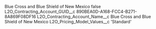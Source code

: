 <?xml version="1.0" encoding="UTF-8"?>
<CustomMetadata xmlns="http://soap.sforce.com/2006/04/metadata" xmlns:xsi="http://www.w3.org/2001/XMLSchema-instance" xmlns:xsd="http://www.w3.org/2001/XMLSchema">
    <label>Blue Cross and Blue Shield of New Mexico</label>
    <protected>false</protected>
    <values>
        <field>L2O_Contracting_Account_GUID__c</field>
        <value xsi:type="xsd:string">890BEA0D-A168-FCC4-B271-8A869F08DF16</value>
    </values>
    <values>
        <field>L2O_Contracting_Account_Name__c</field>
        <value xsi:type="xsd:string">Blue Cross and Blue Shield of New Mexico</value>
    </values>
    <values>
        <field>L2O_Pricing_Model_Values__c</field>
        <value xsi:type="xsd:string">&apos;Standard&apos;</value>
    </values>
</CustomMetadata>
